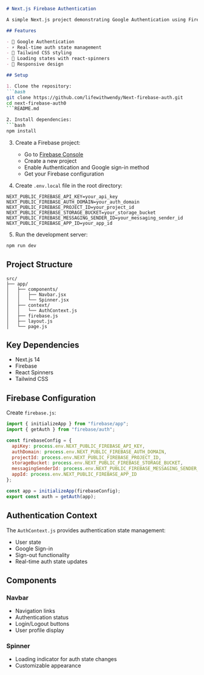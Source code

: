 ```markdown:README.md
# Next.js Firebase Authentication

A simple Next.js project demonstrating Google Authentication using Firebase.

## Features

- 🔐 Google Authentication
- ⚡ Real-time auth state management
- 🎨 Tailwind CSS styling
- 🔄 Loading states with react-spinners
- 📱 Responsive design

## Setup

1. Clone the repository:
```bash
git clone https://github.com/lifewithwendy/Next-firebase-auth.git
cd next-firebase-auth0
```README.md

2. Install dependencies:
```bash
npm install
```

3. Create a Firebase project:
   - Go to [Firebase Console](https://console.firebase.google.com/)
   - Create a new project
   - Enable Authentication and Google sign-in method
   - Get your Firebase configuration

4. Create `.env.local` file in the root directory:
```env
NEXT_PUBLIC_FIREBASE_API_KEY=your_api_key
NEXT_PUBLIC_FIREBASE_AUTH_DOMAIN=your_auth_domain
NEXT_PUBLIC_FIREBASE_PROJECT_ID=your_project_id
NEXT_PUBLIC_FIREBASE_STORAGE_BUCKET=your_storage_bucket
NEXT_PUBLIC_FIREBASE_MESSAGING_SENDER_ID=your_messaging_sender_id
NEXT_PUBLIC_FIREBASE_APP_ID=your_app_id
```

5. Run the development server:
```bash
npm run dev
```

## Project Structure

```
src/
├── app/
│   ├── components/
│   │   ├── Navbar.jsx
│   │   └── Spinner.jsx
│   ├── context/
│   │   └── AuthContext.js
│   ├── firebase.js
│   ├── layout.js
│   └── page.js
```

## Key Dependencies

- Next.js 14
- Firebase
- React Spinners
- Tailwind CSS

## Firebase Configuration

Create `firebase.js`:
```javascript
import { initializeApp } from "firebase/app";
import { getAuth } from "firebase/auth";

const firebaseConfig = {
  apiKey: process.env.NEXT_PUBLIC_FIREBASE_API_KEY,
  authDomain: process.env.NEXT_PUBLIC_FIREBASE_AUTH_DOMAIN,
  projectId: process.env.NEXT_PUBLIC_FIREBASE_PROJECT_ID,
  storageBucket: process.env.NEXT_PUBLIC_FIREBASE_STORAGE_BUCKET,
  messagingSenderId: process.env.NEXT_PUBLIC_FIREBASE_MESSAGING_SENDER_ID,
  appId: process.env.NEXT_PUBLIC_FIREBASE_APP_ID
};

const app = initializeApp(firebaseConfig);
export const auth = getAuth(app);
```

## Authentication Context

The `AuthContext.js` provides authentication state management:
- User state
- Google Sign-in
- Sign-out functionality
- Real-time auth state updates

## Components

### Navbar
- Navigation links
- Authentication status
- Login/Logout buttons
- User profile display

### Spinner
- Loading indicator for auth state changes
- Customizable appearance

